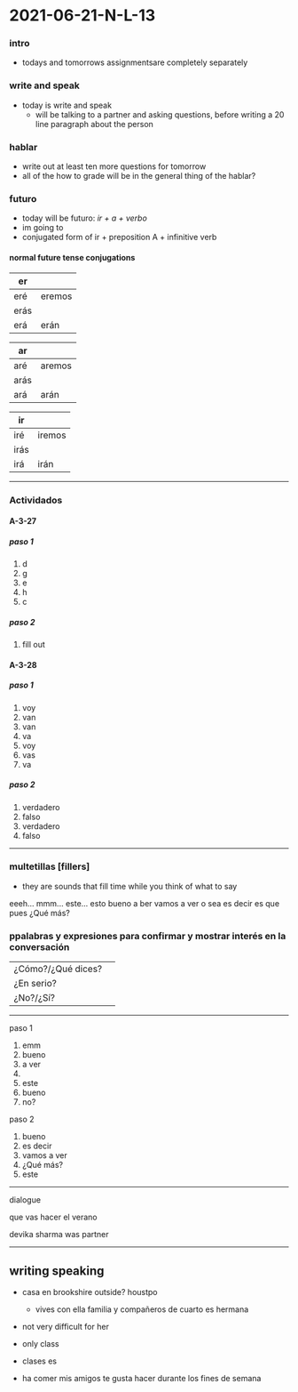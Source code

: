 # 2021-06-21-N-L-13

### intro
- todays and tomorrows assignmentsare completely separately

### write and speak
- today is write and speak
  - will be talking to a partner and asking questions, before writing a 20 line paragraph about the person

### hablar
- write out at least ten more questions for tomorrow
- all of the how to grade will be in the general thing of the hablar?
<!-- - today we will be learning future tense?-->

### futuro
- today will be futuro: *ir + a + verbo*
- im going to
- conjugated form of ir + preposition A + infinitive verb

#### normal future tense conjugations

| er |  |
| --- | --- |
| eré | eremos |
|erás |  |
| erá | erán |

| ar |  |
| --- | --- |
| aré | aremos |
| arás |  |
| ará | arán |

| ir |  |
| --- | --- |
| iré | iremos |
| irás |  |
| irá | irán |

---

### Actividados

#### A-3-27

##### paso 1
1. d
2. g
3. e
4. h
5. c

##### paso 2
1. fill out

#### A-3-28

##### paso 1
1. voy
2. van
3. van
4. va
5. voy
6. vas
7. va

##### paso 2
1. verdadero
2. falso
3. verdadero
4. falso

---

### multetillas [fillers]
- they are sounds that fill time while you think of what to say

eeeh...
mmm...
este...
esto
bueno
a ber
vamos a ver
o sea
es decir
es que
pues
¿Qué más?

### ppalabras y expresiones para confirmar y mostrar interés en la conversación

|  |  |
| --- | --- |
| ¿Cómo?/¿Qué dices?|  |
| ¿En serio?|  |
| ¿No?/¿Sí?|  |

---

paso 1
1. emm
1. bueno
1. a ver
1.
1. este
1. bueno
12. no?

paso 2
1. bueno
1. es decir
1. vamos a ver
1. ¿Qué más?
1. este

---

dialogue

que vas hacer el verano

devika sharma was partner

---

## writing speaking

- casa en brookshire outside? houstpo
  - vives con ella familia y compañeros de cuarto es hermana

- not very difficult for her

- only class

- clases es

- ha comer mis amigos te gusta hacer durante los fines de semana

<!-- Qué? / ¿Cuál? = What? ...
¿Quién? / ¿Quiénes? / ¿De quién? / ¿De quiénes? = Who? ...
¿Cuándo? = When? ...
¿Cuál? / ¿Cuáles? = Which? / Which ones? ...
¿Cuánto/a? / ¿Cuántos/as? = How much? / How many? (Both for feminine and male nouns). ...
¿Cómo? = How? ...
¿Dónde? = Where? ...
¿Por qué? / ¿Para qué? = Why?-->

